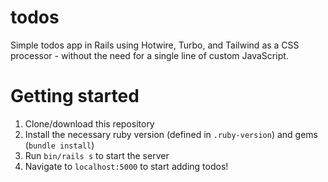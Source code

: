 # todos

Simple todos app in Rails using Hotwire, Turbo, and Tailwind as a CSS processor - without the need for a single line of custom JavaScript.

# Getting started

1. Clone/download this repository
2. Install the necessary ruby version (defined in `.ruby-version`) and gems (`bundle install`)
3. Run `bin/rails s` to start the server
4. Navigate to `localhost:5000` to start adding todos!

